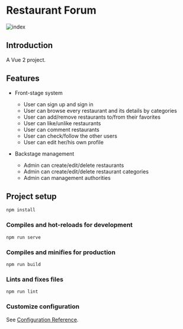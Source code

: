# Restaurant Forum
![index](https://upload.cc/i1/2022/04/23/Nq1v0y.png)

## Introduction
A Vue 2 project.

## Features
* Front-stage system
  * User can sign up and sign in
  * User can browse every restaurant and its details by categories
  * User can add/remove restaurants to/from their favorites
  * User can like/unlike restaurants
  * User can comment restaurants
  * User can check/follow the other users
  * User can edit her/his own profile

* Backstage management
  * Admin can create/edit/delete restaurants 
  * Admin can create/edit/delete restaurant categories
  * Admin can management authorities

## Project setup
```
npm install 
```

### Compiles and hot-reloads for development
```
npm run serve
```

### Compiles and minifies for production
```
npm run build
```

### Lints and fixes files
```
npm run lint
```

### Customize configuration
See [Configuration Reference](https://cli.vuejs.org/config/).
